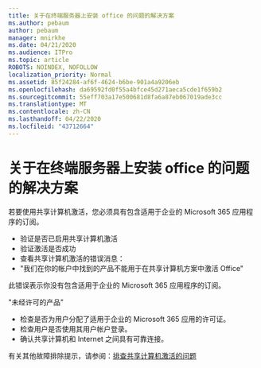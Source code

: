 ```yaml
---
title: 关于在终端服务器上安装 office 的问题的解决方案
ms.author: pebaum
author: pebaum
manager: mnirkhe
ms.date: 04/21/2020
ms.audience: ITPro
ms.topic: article
ROBOTS: NOINDEX, NOFOLLOW
localization_priority: Normal
ms.assetid: 85f24284-af6f-4624-b6be-901a4a9206eb
ms.openlocfilehash: da69592fd0f55a4bfce45d271aeca5cde1f659b2
ms.sourcegitcommit: 55eff703a17e500681d8fa6a87eb067019ade3cc
ms.translationtype: MT
ms.contentlocale: zh-CN
ms.lasthandoff: 04/22/2020
ms.locfileid: "43712664"
---
```

# <a name="solutions-for-issues-around-installing-office-on-a-terminal-server"></a>关于在终端服务器上安装 office 的问题的解决方案

若要使用共享计算机激活，您必须具有包含适用于企业的 Microsoft 365 应用程序的订阅。
  
- 验证是否已启用共享计算机激活
- 验证激活是否成功
- 查看共享计算机激活的错误消息：
- "我们在你的帐户中找到的产品不能用于在共享计算机方案中激活 Office"
  
此错误表示你没有包含适用于企业的 Microsoft 365 应用程序的订阅。

"未经许可的产品"

- 检查是否为用户分配了适用于企业的 Microsoft 365 应用的许可证。
- 检查用户是否使用其用户帐户登录。
- 确认共享计算机和 Internet 之间具有可靠连接。

有关其他故障排除提示，请参阅：[排查共享计算机激活的问题](https://docs.microsoft.com/DeployOffice/troubleshoot-issues-with-shared-computer-activation-for-office-365-proplus)